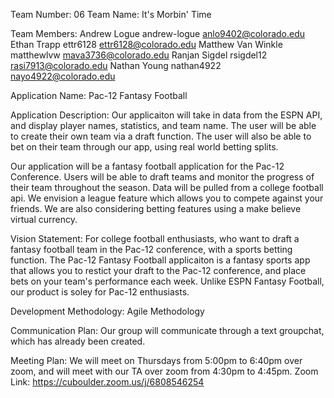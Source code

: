 Team Number: 06
Team Name: It's Morbin' Time

Team Members:
Andrew Logue		andrew-logue	anlo9402@colorado.edu
Ethan Trapp			ettr6128		ettr6128@colorado.edu
Matthew Van Winkle	matthewlvw		mava3736@colorado.edu
Ranjan Sigdel		rsigdel12		rasi7913@colorado.edu
Nathan Young		nathan4922		nayo4922@colorado.edu


Application Name: Pac-12 Fantasy Football

Application Description: Our applicaiton will take in data from the ESPN API, and display player names, statistics, and team name. The user will be able to create their own team via a draft function. The user will also be able to bet on their team through our app, using real world betting splits.

Our application will be a fantasy football application for the Pac-12 Conference. Users will be able to draft teams and monitor the progress of their team throughout the season. Data will be pulled from a college football api. We envision a league feature which allows you to compete against your friends. We are also considering betting features using a make believe virtual currency. 

Vision Statement: For college football enthusiasts, who want to draft a fantasy football team in the Pac-12 conference, with a sports betting function. The Pac-12 Fantasy Football applicaiton is a fantasy sports app that allows you to restict your draft to the Pac-12 conference, and place bets on your team's performance each week. Unlike ESPN Fantasy Football, our product is soley for Pac-12 enthusiasts. 

Development Methodology: Agile Methodology

Communication Plan: Our group will communicate through a text groupchat, which has already been created.

Meeting Plan: We will meet on Thursdays from 5:00pm to 6:40pm over zoom, and will meet with our TA over zoom from 4:30pm to 4:45pm.
Zoom Link: https://cuboulder.zoom.us/j/6808546254
